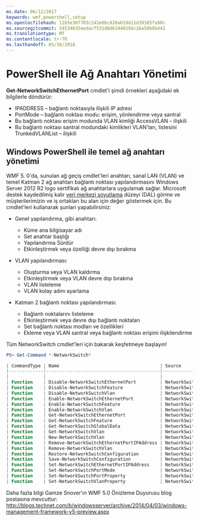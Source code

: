 ```yaml
---
ms.date: 06/12/2017
keywords: wmf,powershell,setup
ms.openlocfilehash: 11b5e36f703c242e0bc820ab19d11d39305fa90c
ms.sourcegitcommit: 54534635eedacf531d8d6344019dc16a50b8b441
ms.translationtype: MT
ms.contentlocale: tr-TR
ms.lasthandoff: 05/16/2018
---
```

# <a name="network-switch-management-with-powershell"></a>PowerShell ile Ağ Anahtarı Yönetimi

**Get-NetworkSwitchEthernetPort** cmdlet'i şimdi örnekleri aşağıdaki ek bilgilerle döndürür:

- IPADDRESS – bağlantı noktasıyla ilişkili IP adresi
- PortMode – bağlantı noktası modu: erişim, yönlendirme veya santral
- Bu bağlantı noktası erişim modunda VLAN kimliği AccessVLAN – ilişkili
- Bu bağlantı noktası santral modundaki kimlikleri VLAN'ları, listesini TrunkedVLANList – ilişkili

## <a name="fundamental-network-switch-management-with-windows-powershell"></a>Windows PowerShell ile temel ağ anahtarı yönetimi

WMF 5. 0'da, sunulan ağ geçiş cmdlet'leri anahtarı, sanal LAN (VLAN) ve temel Katman 2 ağ anahtarı bağlantı noktası yapılandırmasını Windows Server 2012 R2 logo sertifikalı ağ anahtarlara uygulamak sağlar. Microsoft destek kaydedilmiş kalır [veri merkezi soyutlama](http://technet.microsoft.com/cloud/dal.aspx) düzeyi (DAL) görme ve müşterilerimizin ve iş ortakları bu alan için değer göstermek için. Bu cmdlet'leri kullanarak şunları yapabilirsiniz:

- Genel yapılandırma, gibi anahtarı:
    - Küme ana bilgisayar adı
    - Set anahtar başlığı
    - Yapılandırma Sürdür
    - Etkinleştirmek veya özelliği devre dışı bırakma

- VLAN yapılandırması:
    - Oluşturma veya VLAN kaldırma
    - Etkinleştirmek veya VLAN devre dışı bırakma
    - VLAN listeleme
    - VLAN kolay adını ayarlama

- Katman 2 bağlantı noktası yapılandırması:
    - Bağlantı noktalarını listeleme
    - Etkinleştirmek veya devre dışı bağlantı noktaları
    - Set bağlantı noktası modları ve özellikleri
    - Ekleme veya VLAN santral veya bağlantı noktası erişimi ilişkilendirme

Tüm NetworkSwitch cmdlet'leri için bakarak keşfetmeye başlayın!

```powershell
PS> Get-Command *-NetworkSwitch*

| CommandType | Name                                      | Source        |
|-------------|-------------------------------------------|---------------|
|             |                                           |               |
| Function    | Disable-NetworkSwitchEthernetPort         | NetworkSwitch |
| Function    | Disable-NetworkSwitchFeature              | NetworkSwitch |
| Function    | Disable-NetworkSwitchVlan                 | NetworkSwitch |
| Function    | Enable-NetworkSwitchEthernetPort          | NetworkSwitch |
| Function    | Enable-NetworkSwitchFeature               | NetworkSwitch |
| Function    | Enable-NetworkSwitchVlan                  | NetworkSwitch |
| Function    | Get-NetworkSwitchEthernetPort             | NetworkSwitch |
| Function    | Get-NetworkSwitchFeature                  | NetworkSwitch |
| Function    | Get-NetworkSwitchGlobalData               | NetworkSwitch |
| Function    | Get-NetworkSwitchVlan                     | NetworkSwitch |
| Function    | New-NetworkSwitchVlan                     | NetworkSwitch |
| Function    | Remove-NetworkSwitchEthernetPortIPAddress | NetworkSwitch |
| Function    | Remove-NetworkSwitchVlan                  | NetworkSwitch |
| Function    | Restore-NetworkSwitchConfiguration        | NetworkSwitch |
| Function    | Save-NetworkSwitchConfiguration           | NetworkSwitch |
| Function    | Set-NetworkSwitchEthernetPortIPAddress    | NetworkSwitch |
| Function    | Set-NetworkSwitchPortMode                 | NetworkSwitch |
| Function    | Set-NetworkSwitchPortProperty             | NetworkSwitch |
| Function    | Set-NetworkSwitchVlanProperty             | NetworkSwitch |
```

Daha fazla bilgi Gamze Snover'ın WMF 5.0 Önizleme Duyurusu blog postasına mevcuttur: <http://blogs.technet.com/b/windowsserver/archive/2014/04/03/windows-management-framework-v5-preview.aspx>
